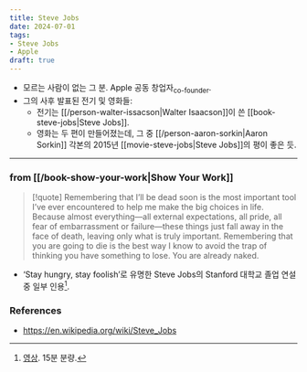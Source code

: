 ```yaml
---
title: Steve Jobs
date: 2024-07-01
tags:
- Steve Jobs
- Apple
draft: true
---
```



- 모르는 사람이 없는 그 분. Apple 공동 창업자<sub>co-founder</sub>.
- 그의 사후 발표된 전기 및 영화들:
    - 전기는 [[/person-walter-issacson|Walter Isaacson]]이 쓴 [[book-steve-jobs|Steve Jobs]].
    - 영화는 두 편이 만들어졌는데, 그 중 [[/person-aaron-sorkin|Aaron Sorkin]] 각본의 2015년 [[movie-steve-jobs|Steve Jobs]]의 평이 좋은 듯.


---
### from [[/book-show-your-work|Show Your Work]]
> [!quote] Remembering that I’ll be dead soon is the most important tool I’ve ever encountered to help me make the big choices in life. Because almost everything—all external expectations, all pride, all fear of embarrassment or failure—these things just fall away in the face of death, leaving only what is truly important. Remembering that you are going to die is the best way I know to avoid the trap of thinking you have something to lose. You are already naked.

- ‘Stay hungry, stay foolish’로 유명한 Steve Jobs의 Stanford 대학교 졸업 연설 중 일부 인용[^1].

[^1]: [영상](https://www.youtube.com/watch?v=UF8uR6Z6KLc). 15분 분량.


### References
- https://en.wikipedia.org/wiki/Steve_Jobs